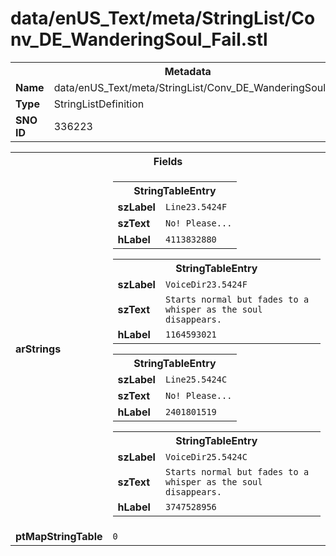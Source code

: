 <h1>data/enUS_Text/meta/StringList/Conv_DE_WanderingSoul_Fail.stl</h1><table><tr><th colspan="100%">Metadata</th></tr><tr><td><b>Name</b></td><td>data/enUS_Text/meta/StringList/Conv_DE_WanderingSoul_Fail.stl</td></tr><tr><td><b>Type</b></td><td>StringListDefinition</td></tr><tr><td><b>SNO ID</b></td><td>336223</td></tr></table>

<table><tr><th colspan="100%">Fields</th></tr><tr><td><b>arStrings</b></td><td><table><tr><th colspan="100%">StringTableEntry</th></tr><tr><td><b>szLabel</b></td><td><code>Line23.5424F</code></td></tr><tr><td><b>szText</b></td><td><code>No! Please...</code></td></tr><tr><td><b>hLabel</b></td><td><code>4113832880</code></td></tr></table>


<table><tr><th colspan="100%">StringTableEntry</th></tr><tr><td><b>szLabel</b></td><td><code>VoiceDir23.5424F</code></td></tr><tr><td><b>szText</b></td><td><code>Starts normal but fades to a whisper as the soul disappears.</code></td></tr><tr><td><b>hLabel</b></td><td><code>1164593021</code></td></tr></table>


<table><tr><th colspan="100%">StringTableEntry</th></tr><tr><td><b>szLabel</b></td><td><code>Line25.5424C</code></td></tr><tr><td><b>szText</b></td><td><code>No! Please...</code></td></tr><tr><td><b>hLabel</b></td><td><code>2401801519</code></td></tr></table>


<table><tr><th colspan="100%">StringTableEntry</th></tr><tr><td><b>szLabel</b></td><td><code>VoiceDir25.5424C</code></td></tr><tr><td><b>szText</b></td><td><code>Starts normal but fades to a whisper as the soul disappears.</code></td></tr><tr><td><b>hLabel</b></td><td><code>3747528956</code></td></tr></table>


</td></tr><tr><td><b>ptMapStringTable</b></td><td><code>0</code></td></tr></table>


